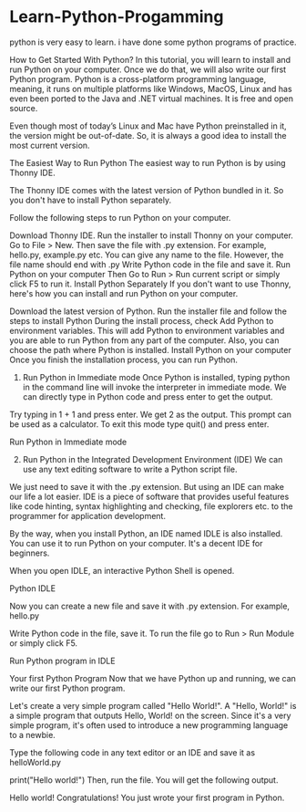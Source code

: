 # Learn-Python-Progamming
python is very easy to learn. i have done some python programs of practice.

How to Get Started With Python?
In this tutorial, you will learn to install and run Python on your computer. Once we do that, we will also write our first Python program.
Python is a cross-platform programming language, meaning, it runs on multiple platforms like Windows, MacOS, Linux and has even been ported to the Java and .NET virtual machines. It is free and open source.

Even though most of today’s Linux and Mac have Python preinstalled in it, the version might be out-of-date. So, it is always a good idea to install the most current version.

The Easiest Way to Run Python
The easiest way to run Python is by using Thonny IDE. 

The Thonny IDE comes with the latest version of Python bundled in it. So you don't have to install Python separately.

Follow the following steps to run Python on your computer.

Download Thonny IDE.
Run the installer to install Thonny on your computer.
Go to File > New. Then save the file with .py extension. For example, hello.py, example.py etc.
You can give any name to the file. However, the file name should end with .py
Write Python code in the file and save it.
Run Python on your computer
Then Go to Run > Run current script or simply click F5 to run it.
Install Python Separately
If you don't want to use Thonny, here's how you can install and run Python on your computer.

Download the latest version of Python.
Run the installer file and follow the steps to install Python
During the install process, check Add Python to environment variables. This will add Python to environment variables and you are able to run Python from any part of the computer.
Also, you can choose the path where Python is installed.
Install Python on your computer
Once you finish the installation process, you can run Python.

1. Run Python in Immediate mode
Once Python is installed, typing python in the command line will invoke the interpreter in immediate mode. We can directly type in Python code and press enter to get the output.

Try typing in 1 + 1 and press enter. We get 2 as the output. This prompt can be used as a calculator. To exit this mode type quit() and press enter.

Run Python in Immediate mode

2. Run Python in the Integrated Development Environment (IDE)
We can use any text editing software to write a Python script file.

We just need to save it with the .py extension. But using an IDE can make our life a lot easier. IDE is a piece of software that provides useful features like code hinting, syntax highlighting and checking, file explorers etc. to the programmer for application development.

By the way, when you install Python, an IDE named IDLE is also installed. You can use it to run Python on your computer. It's a decent IDE for beginners.

When you open IDLE, an interactive Python Shell is opened.

Python IDLE

Now you can create a new file and save it with .py extension. For example, hello.py

Write Python code in the file, save it. To run the file go to Run > Run Module or simply click F5.

Run Python program in IDLE

Your first Python Program
Now that we have Python up and running, we can write our first Python program.

Let's create a very simple program called "Hello World!".  A "Hello, World!" is a simple program that outputs Hello, World! on the screen. Since it's a very simple program, it's often used to introduce a new programming language to a newbie.

Type the following code in any text editor or an IDE and save it as helloWorld.py

print("Hello world!")
Then, run the file. You will get the following output.

Hello world!
Congratulations! You just wrote your first program in Python.
